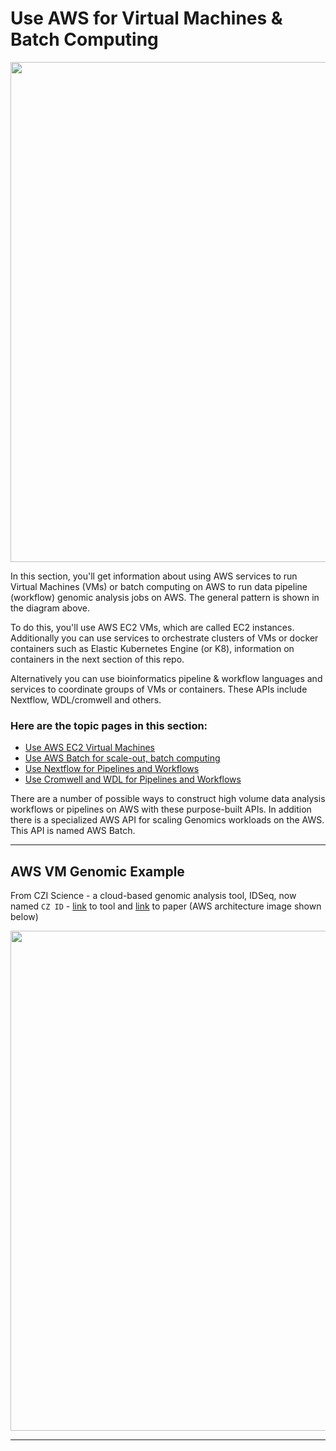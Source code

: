 # Use AWS for Virtual Machines & Batch Computing

<img src="https://github.com/lynnlangit/aws-for-bioinformatics/blob/main/3_VMs_%26_Batch-LYNN/images/pipeline-arch.png" width=800>

In this section, you'll get information about using AWS services to run Virtual Machines (VMs) or batch computing on AWS to run data pipeline (workflow) genomic analysis jobs on AWS.  The general pattern is shown in the diagram above.  

To do this, you'll use AWS EC2 VMs, which are called EC2 instances.  Additionally you can use services to orchestrate clusters of VMs or docker containers such as Elastic Kubernetes Engine (or K8), information on containers in the next section of this repo. 

Alternatively you can use bioinformatics pipeline & workflow languages and services to coordinate groups of VMs or containers.  These APIs include Nextflow, WDL/cromwell and others.

### Here are the topic pages in this section:

- [Use AWS EC2 Virtual Machines](https://github.com/lynnlangit/aws-for-bioinformatics/blob/main/3_VMs_%26_Batch-LYNN/1_Select_EC2_VMs.md)
- [Use AWS Batch for scale-out, batch computing](https://github.com/lynnlangit/aws-for-bioinformatics/blob/main/3_VMs_%26_Batch-LYNN/3_Scale_out_AWS_Batch.md)
- [Use Nextflow for Pipelines and Workflows](https://github.com/lynnlangit/aws-for-bioinformatics/blob/main/3_VMs_%26_Batch-LYNN/4_Use_Nextflow_for_Pipelines.md)
- [Use Cromwell and WDL for Pipelines and Workflows](https://github.com/lynnlangit/aws-for-bioinformatics/blob/main/3_VMs_%26_Batch-LYNN/5_Use_Cromwell_%26_WDL_for_Pipelines.md)

There are a number of possible ways to construct high volume data analysis workflows or pipelines on AWS with these purpose-built APIs.  In addition there is a specialized AWS API for scaling Genomics workloads on the AWS. This API is named AWS Batch.

---

## AWS VM Genomic Example 

From CZI Science - a cloud-based genomic analysis tool, IDSeq, now named `CZ ID` - [link](https://czid.org/) to tool and [link](https://academic.oup.com/gigascience/article/9/10/giaa111/5918865) to paper (AWS architecture image shown below)

<img src="https://github.com/lynnlangit/aws-for-bioinformatics/blob/main/3_VMs_%26_Batch-LYNN/images/idseq-czi-aws.png" width=800>

* * *



